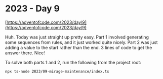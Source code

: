 # 2023 - Day 9

[https://adventofcode.com/2023/day/9](https://adventofcode.com/2023/day/9)

Huh. Today was just straight up pretty easy. Part 1 involved generating
some sequences from rules, and it just worked quite nicely. Part 2 was just
adding a value to the start rather than the end. 3 lines of code to get the
answer there. Nice!

To solve both parts 1 and 2, run the following from the project root:

```sh
npx ts-node 2023/09-mirage-maintenance/index.ts
```
